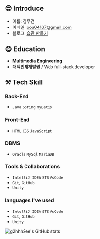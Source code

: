 ## 😎 Introduce

  - 이름: 김무건
  - 이메일: [pos04167@gmail.com](pos04167@gmail.com)
  - 블로그: [습관 만들기](https://pos04167.tistory.com/)
  
## :yum: Education
  - **Multimedia Engineering**
  - **대덕인재개발원** / Web full-stack developer
  
  ## ⚒ Tech Skill
### Back-End
- `Java` `Spring` `MyBatis`

### Front-End
- `HTML` `CSS` `JavaScript`

### DBMS
- `Oracle` `MySql` `MariaDB`


### Tools & Collaborations
- `IntelliJ IDEA` `STS` `VsCode`
- `Git`, `GitHub`
- `Unity`


### languages ​​I've used
- `IntelliJ IDEA` `STS` `VsCode`
- `Git`, `GitHub`
- `Unity`
<div> 

 <div style="width:50%">
   
![g2hhh2ee's GitHub stats](https://github-readme-stats.vercel.app/api?username=KMGeon&count_private=true&include_all_commits=false&show_icons=true&theme=swift&hide=stars,issues&title_color=DBAEFF&width=50%)
 </div>
